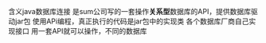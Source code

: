 含义java数据库连接
是sum公司写的一套操作**关系型**数据库的API，提供数据库驱动jar包
使用APi编程，真正执行的代码是jar包中的实现类
各个数据库厂商自己实现接口
用一套API就可以操作，不同的数据库